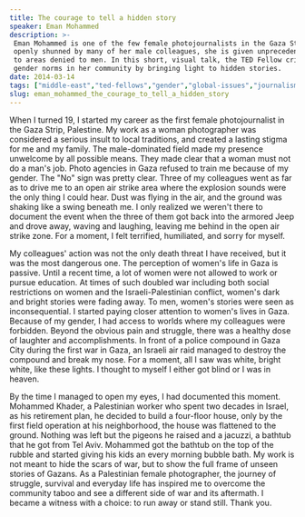 ```yaml
---
title: The courage to tell a hidden story
speaker: Eman Mohammed
description: >-
 Eman Mohammed is one of the few female photojournalists in the Gaza Strip. Though
 openly shunned by many of her male colleagues, she is given unprecedented access
 to areas denied to men. In this short, visual talk, the TED Fellow critiques
 gender norms in her community by bringing light to hidden stories.
date: 2014-03-14
tags: ["middle-east","ted-fellows","gender","global-issues","journalism","photography","women"]
slug: eman_mohammed_the_courage_to_tell_a_hidden_story
---
```


When I turned 19, I started my career as the first female photojournalist in the Gaza
Strip, Palestine. My work as a woman photographer was considered a serious insult to local
traditions, and created a lasting stigma for me and my family. The male-dominated field
made my presence unwelcome by all possible means. They made clear that a woman must not do
a man's job. Photo agencies in Gaza refused to train me because of my gender. The "No"
sign was pretty clear. Three of my colleagues went as far as to drive me to an open air
strike area where the explosion sounds were the only thing I could hear. Dust was flying
in the air, and the ground was shaking like a swing beneath me. I only realized we weren't
there to document the event when the three of them got back into the armored Jeep and
drove away, waving and laughing, leaving me behind in the open air strike zone. For a
moment, I felt terrified, humiliated, and sorry for myself.

My colleagues' action was not the only death threat I have received, but it was the most
dangerous one. The perception of women's life in Gaza is passive. Until a recent time, a
lot of women were not allowed to work or pursue education. At times of such doubled war
including both social restrictions on women and the Israeli-Palestinian conflict, women's
dark and bright stories were fading away. To men, women's stories were seen as
inconsequential. I started paying closer attention to women's lives in Gaza. Because of my
gender, I had access to worlds where my colleagues were forbidden. Beyond the obvious pain
and struggle, there was a healthy dose of laughter and accomplishments. In front of a
police compound in Gaza City during the first war in Gaza, an Israeli air raid managed to
destroy the compound and break my nose. For a moment, all I saw was white, bright white,
like these lights. I thought to myself I either got blind or I was in heaven.

By the time I managed to open my eyes, I had documented this moment. Mohammed Khader, a
Palestinian worker who spent two decades in Israel, as his retirement plan, he decided to
build a four-floor house, only by the first field operation at his neighborhood, the house
was flattened to the ground. Nothing was left but the pigeons he raised and a jacuzzi, a
bathtub that he got from Tel Aviv. Mohammed got the bathtub on the top of the rubble and
started giving his kids an every morning bubble bath. My work is not meant to hide the
scars of war, but to show the full frame of unseen stories of Gazans. As a Palestinian
female photographer, the journey of struggle, survival and everyday life has inspired me
to overcome the community taboo and see a different side of war and its aftermath. I
became a witness with a choice: to run away or stand still. Thank you.

<!--
ad_duration=3.33
event="TED2014"
external_start_time=0
has_talk_citation=0
intro_duration=11.82
is_subtitle_required="False"
is_talk_featured="True"
language="en"
language_swap="False"
native_language="en"
number_of_related_talks=6
number_of_speakers=1
number_of_subtitled_videos=40
number_of_tags=7
number_of_talk_download_languages=41
number_of_talk_more_resources=1
number_of_talk_recommendations=0
number_of_talks_take_actions=0
post_ad_duration=0.83
published_timestamp="2014-09-24 15:10:02"
recording_date="2014-03-14"
speaker_description="Photojournalist"
speaker_is_published=1
speaker_name="Eman Mohammed"
talk_name="The courage to tell a hidden story"
talks_tags=["middle-east","ted-fellows","gender","global-issues","journalism","photography","women"]
talks_take_action=[]
url_audio="https://download.ted.com/talks/EmanMohammed_2014U.mp3?apikey=acme-roadrunner"
url_photo_speaker="https://pe.tedcdn.com/images/ted/019ccde22c37e5cf0228b280cffe232803ead34c_254x191.jpg"
url_photo_talk="https://pe.tedcdn.com/images/ted/a59b586ee1b4549d70bbbf9f6c7b11bcd24e6619_2400x1800.jpg"
url_webpage="https://www.ted.com/talks/eman_mohammed_the_courage_to_tell_a_hidden_story"
video_type_name="TED Stage Talk"
-->
